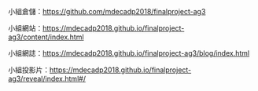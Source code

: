 小組倉儲：https://github.com/mdecadp2018/finalproject-ag3

小組網站：https://mdecadp2018.github.io/finalproject-ag3/content/index.html

小組網誌：https://mdecadp2018.github.io/finalproject-ag3/blog/index.html

小組投影片：https://mdecadp2018.github.io/finalproject-ag3/reveal/index.html#/
